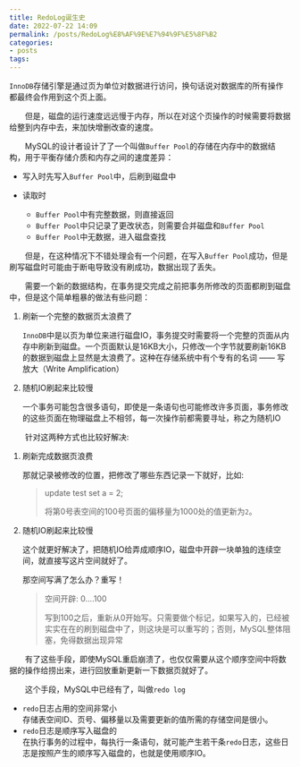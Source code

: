 ```yaml
---
title: RedoLog诞生史
date: 2022-07-22 14:09
permalink: /posts/RedoLog%E8%AF%9E%E7%94%9F%E5%8F%B2
categories:
- posts
tags: 
---
```

`InnoDB`存储引擎是通过页为单位对数据进行访问，换句话说对数据库的所有操作都最终会作用到这个页上面。

　　但是，磁盘的运行速度远远慢于内存，所以在对这个页操作的时候需要将数据给整到内存中去，来加快增删改查的速度。

　　MySQL的设计者设计了了一个叫做`Buffer Pool`的存储在内存中的数据结构，用于平衡存储介质和内存之间的速度差异：

* 写入时先写入`Buffer Pool`中，后刷到磁盘中
* 读取时

  * `Buffer Pool`中有完整数据，则直接返回
  * `Buffer Pool`中只记录了更改状态，则需要合并磁盘和`Buffer Pool`
  * `Buffer Pool`中无数据，进入磁盘查找

　　但是，在这种情况下不错处理会有一个问题，在写入`Buffer Pool`成功，但是刷写磁盘时可能由于断电导致没有刷成功，数据出现了丢失。

　　需要一个新的数据结构，在事务提交完成之前把事务所修改的页面都刷到磁盘中，但是这个简单粗暴的做法有些问题：

1. 刷新一个完整的数据页太浪费了

    `InnoDB`中是以页为单位来进行磁盘IO，事务提交时需要将一个完整的页面从内存中刷新到磁盘。一个页面默认是16KB大小，只修改一个字节就要刷新16KB的数据到磁盘上显然是太浪费了。这种在存储系统中有个专有的名词 —— 写放大（Write Amplification）
2. 随机IO刷起来比较慢

    一个事务可能包含很多语句，即使是一条语句也可能修改许多页面，事务修改的这些页面在物理磁盘上不相邻，每一次操作前都需要寻址，称之为随机IO

　　针对这两种方式也比较好解决:

1. 刷新完成数据页浪费

    那就记录被修改的位置，把修改了哪些东西记录一下就好，比如:

    > update test set a = 2;
    >
    > 将第0号表空间的100号页面的偏移量为1000处的值更新为`2`。
    >
2. 随机IO刷起来比较慢

    这个就更好解决了，把随机IO给弄成顺序IO，磁盘中开辟一块单独的连续空间，就直接写这片空间就好了。

    那空间写满了怎么办？重写！

    > 空间开辟: 0....100
    >
    > 写到100之后，重新从0开始写。只需要做个标记，如果写入的，已经被实实在在的刷到磁盘中了，则这块是可以重写的；否则，MySQL整体阻塞，免得数据出现异常
    >

　　有了这些手段，即使MySQL重启崩溃了，也仅仅需要从这个顺序空间中将数据的操作给捞出来，进行回放重新更新一下数据页就好了。

　　这个手段，MySQL中已经有了，叫做`redo log`

* `redo`日志占用的空间非常小  
  存储表空间ID、页号、偏移量以及需要更新的值所需的存储空间是很小。
* `redo`日志是顺序写入磁盘的  
  在执行事务的过程中，每执行一条语句，就可能产生若干条`redo`日志，这些日志是按照产生的顺序写入磁盘的，也就是使用顺序IO。

　　
